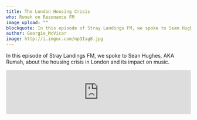 ```yaml
---
title: The London Housing Crisis
who: Rumah on Resonance FM
image_upload: ""
blockquote: In this episode of Stray Landings FM, we spoke to Sean Hughes, AKA Rumah, about the housing crisis in London and its impact on music.
author: Georgie_McVicar
image: http://i.imgur.com/mp3Iag8.jpg
---
```

In this episode of Stray Landings FM, we spoke to Sean Hughes, AKA Rumah, about the housing crisis in London and its impact on music.

<iframe width="100%" height="120" src="https://www.mixcloud.com/widget/iframe/?hide_cover=1&light=1&feed=%2FResonance%2Fstray-landings-24th-january-2019%2F" frameborder="0" ></iframe>